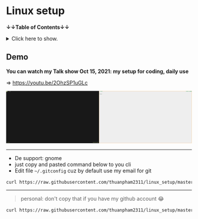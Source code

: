 # Linux setup

**↓↓Table of Contents↓↓**

<details>
<summary>Click here to show.</summary>

- [Linux setup](#linux-setup)
  - [Demo](#demo)
  - [Install check list](#install-check-list)
  - [addition](#addition)
  - [personal copy and pasted](#personal-copy-and-pasted)

---

</details>

## Demo

**You can watch my Talk show Oct 15, 2021: my setup for coding, daily use**

⇒ <https://youtu.be/2OhzSP1uGLc>

<img src="./img/dotfiles.gif" width="50%" height="50%"><img src="./img/light.gif" width="50%" height="50%">

---

- De support: gnome
- just copy and pasted command below to you cli
- Edit file `~/.gitconfig` cuz by default use my email for git

```bash
curl https://raw.githubusercontent.com/thuanpham2311/linux_setup/master/install.sh --output install.sh ; chmod +x ./install.sh ; ./install.sh
```

---

> personal: don't copy that if you have my github account 😂

```bash
curl https://raw.githubusercontent.com/thuanpham2311/linux_setup/master/install_personal.sh --output install_personal.sh ; chmod +x ./install_personal.sh ; ./install_personal.sh
```
